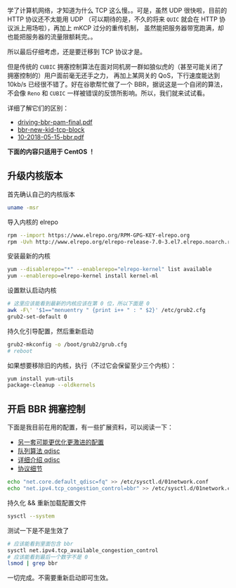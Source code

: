 
学了计算机网络，才知道为什么 TCP 这么慢。。可是，虽然 UDP 很快啦，目前的 HTTP 协议还不太能用 UDP
（可以期待的是，不久的将来 `QUIC` 就会在 HTTP 协议派上用场啦），再加上 mKCP 过分的重传机制，
虽然能把服务器带宽跑满，却也能把服务器的流量限额耗完。。

所以最后仔细考虑，还是要迁移到 TCP 协议才是。

但是传统的 `CUBIC` 拥塞控制算法在面对同机房一群如狼似虎的（甚至可能关闭了拥塞控制的）用户面前毫无还手之力，
再加上某网关的 QoS，下行速度能达到 10kb/s 已经很不错了。好在谷歌帮忙做了一个 BBR，据说这是一个自闭的算法，
不会像 `Reno` 和 `CUBIC` 一样被错误的反馈所影响。所以，我们就来试试看。

详细了解它们的区别：

+ [driving-bbr-pam-final.pdf](http://web.cs.wpi.edu/~claypool/papers/driving-bbr/driving-bbr-pam-final.pdf)
+ [bbr-new-kid-tcp-block](https://blog.apnic.net/2017/05/09/bbr-new-kid-tcp-block/)
+ [10-2018-05-15-bbr.pdf](https://ripe76.ripe.net/presentations/10-2018-05-15-bbr.pdf)

**下面的内容只适用于 CentOS ！**

## 升级内核版本

首先确认自己的内核版本

```bash
uname -msr
```

导入内核的 elrepo

```bash
rpm --import https://www.elrepo.org/RPM-GPG-KEY-elrepo.org
rpm -Uvh http://www.elrepo.org/elrepo-release-7.0-3.el7.elrepo.noarch.rpm 
```

安装最新的内核

```bash
yum --disablerepo="*" --enablerepo="elrepo-kernel" list available
yum --enablerepo=elrepo-kernel install kernel-ml
```

设置默认启动内核

```bash
# 这里应该能看到最新的内核应该在第 0 位，所以下面是 0
awk -F\' '$1=="menuentry " {print i++ " : " $2}' /etc/grub2.cfg
grub2-set-default 0
```

持久化引导配置，然后重新启动

```bash
grub2-mkconfig -o /boot/grub2/grub.cfg
# reboot
```

如果想要移除旧的内核，执行（不过它会保留至少三个内核）：

```bash
yum install yum-utils
package-cleanup --oldkernels
```

## 开启 BBR 拥塞控制

下面是我目前在用的配置，有一些扩展资料，可以阅读一下：

+ [另一套可能更优化更激进的配置](https://wiki.mikejung.biz/Sysctl_tweaks)
+ [队列算法 qdisc](https://github.com/systemd/systemd/issues/9725)
+ [详细介绍 qdisc](https://www.coverfire.com/articles/queueing-in-the-linux-network-stack/)
+ [协议细节](https://queue.acm.org/detail.cfm?id=2209336)

```bash
echo "net.core.default_qdisc=fq" >> /etc/sysctl.d/01network.conf
echo "net.ipv4.tcp_congestion_control=bbr" >> /etc/sysctl.d/01network.conf
```

持久化 && 重新加载配置文件

```bash
sysctl --system 
```

测试一下是不是生效了

```bash
# 应该能看到里面包含 bbr
sysctl net.ipv4.tcp_available_congestion_control
# 应该能看到最后一个数字不是 0
lsmod | grep bbr
```

一切完成。不需要重新启动即可生效。
